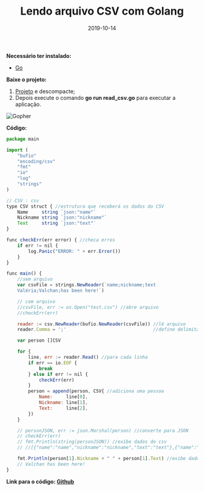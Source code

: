 ﻿---
date: 2019-10-14
title: "Lendo arquivo CSV com Golang"
description: "Utilizando o Golang para ler arquivos CSV."
category: "golang"
image: '/assets/img/cover/cover2.png'
---

**Necessário ter instalado:**
- <a href="https://golang.org/" target="_blank" rel="nofollow, noreferrer,noopener,external">Go</a>

**Baixe o projeto:**
1. <a href="https://github.com/ValchanOficial/GoCSV/archive/master.zip" target="_blank" rel="nofollow, noreferrer,noopener,external">Projeto</a> e descompacte;
2. Depois execute o comando **go run read_csv.go** para executar a aplicação.


<div class="smallSize">

![Gopher](/assets/img/Gopher.png)

</div>

**Código:**

```js
package main

import (
	"bufio"
	"encoding/csv"
	"fmt"
	"io"
	"log"
	"strings"
)

// CSV : csv
type CSV struct { //estrutura que receberá os dados do CSV
	Name     string `json:"name"`
	Nickname string `json:"nickname"`
	Text     string `json:"text"`
}

func checkErr(err error) { //checa erros
	if err != nil {
		log.Panic("ERROR: " + err.Error())
	}
}

func main() {
	//sem arquivo
	var csvFile = strings.NewReader(`name;nickname;text
	Valéria;Valchan;has been here!`)

	// com arquivo
	//csvFile, err := os.Open("test.csv") //abre arquivo
	//checkErr(err)

	reader := csv.NewReader(bufio.NewReader(csvFile)) //lê arquivo
	reader.Comma = ';'                                //define delimitador

	var person []CSV

	for {
		line, err := reader.Read() //para cada linha
		if err == io.EOF {
			break
		} else if err != nil {
			checkErr(err)
		}
		person = append(person, CSV{ //adiciona uma pessoa
			Name:     line[0],
			Nickname: line[1],
			Text:     line[2],
		})
	}

	// personJSON, err := json.Marshal(person) //converte para JSON
	// checkErr(err)
	// fmt.Println(string(personJSON)) //exibe dados do csv
	// //[{"name":"name","nickname":"nickname","text":"text"},{"name":"Valéria","nickname":"Valchan","text":"has been here!"}]

	fmt.Println(person[1].Nickname + " " + person[1].Text) //exibe dados do csv
	// Valchan has been here!
}
```

**Link para o código: <a href="https://github.com/ValchanOficial/GoCSV/blob/master/read_csv.go" target="_blank" rel="nofollow, noreferrer,noopener,external">Github</a>**
